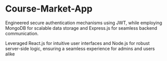 # Course-Market-App
Engineered secure authentication mechanisms using  JWT, while employing MongoDB for scalable data  storage and Express.js for seamless backend  communication.

Leveraged React.js for intuitive user interfaces and Node.js for robust server-side logic, ensuring a seamless experience for admins and users alike
